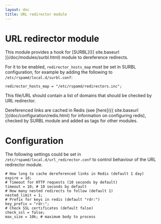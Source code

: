 ```yaml
---
layout: doc
title: URL redirector module
---
```


# URL redirector module

This module provides a hook for [SURBL]({{ site.baseurl }}/doc/modules/surbl.html) module to dereference redirects.

For it to be enabled, `redirector_hosts_map` must be set in SURBL configuration, for example by adding the following to `/etc/rspamd/local.d/surbl.conf`:
~~~ucl
redirector_hosts_map = "/etc/rspamd/redirectors.inc";
~~~

This file/URL should contain a list of domains that should be checked by URL redirector.

Dereferenced links are cached in Redis (see [here]({{ site.baseurl }}/doc/configuration/redis.html) for information on configuring redis), checked by SURBL module and added as tags for other modules.

# Configuration

The following settings could be set in `/etc/rspamd/local.d/url_redirector.conf` to control behaviour of the URL redirector module.

~~~ucl
# How long to cache dereferenced links in Redis (default 1 day)
expire = 1d;
# Timeout for HTTP requests (10 seconds by default)
timeout = 10; # 10 seconds by default
# How many nested redirects to follow (default 1)
nested_limit = 1;
# Prefix for keys in redis (default "rdr:")
key_prefix = "rdr:";
# Check SSL certificates (default false)
check_ssl = false;
max_size = 10k; # maximum body to process
~~~
